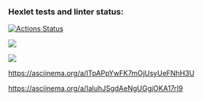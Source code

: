### Hexlet tests and linter status:
[![Actions Status](https://github.com/12Zuzu12/frontend-project-46/workflows/hexlet-check/badge.svg)](https://github.com/12Zuzu12/frontend-project-46/actions)


<a href="https://codeclimate.com/github/12Zuzu12/frontend-project-46/maintainability"><img src="https://api.codeclimate.com/v1/badges/b096d879206e0b05e5e3/maintainability" /></a>  


<a href="https://codeclimate.com/github/12Zuzu12/frontend-project-46/test_coverage"><img src="https://api.codeclimate.com/v1/badges/b096d879206e0b05e5e3/test_coverage" /></a>



https://asciinema.org/a/lTpAPpYwFK7mOjUsyUeFNhH3U



https://asciinema.org/a/IaluhJSgdAeNgUGgjOKA17rI9 